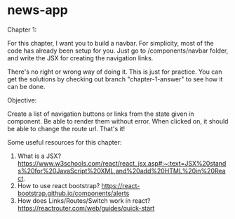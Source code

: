 # news-app
Chapter 1:

For this chapter, I want you to build a navbar. For simplicity, most of the code has
already been setup for you. Just go to /components/navbar folder, and write the JSX
for creating the navigation links.

There's no right or wrong way of doing it. This is just for practice. You can get the solutions
by checking out branch "chapter-1-answer" to see how it can be done.


Objective: 

Create a list of navigation buttons or links from the state given in component. Be able to render them without error. When clicked on, it should be able to change the route url. That's it!


Some useful resources for this chapter:

1. What is a JSX? 
   https://www.w3schools.com/react/react_jsx.asp#:~:text=JSX%20stands%20for%20JavaScript%20XML,and%20add%20HTML%20in%20React.
2. How to use react bootstrap?
   https://react-bootstrap.github.io/components/alerts
3. How does Links/Routes/Switch work in react?
   https://reactrouter.com/web/guides/quick-start
